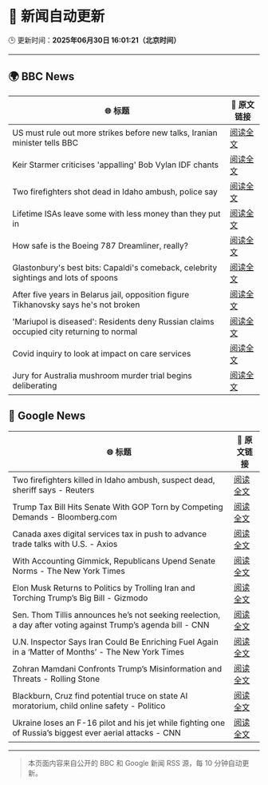# 🧠 新闻自动更新

🕒 更新时间：**2025年06月30日 16:01:21（北京时间）**

---

## 🌍 BBC News

| 🌐 标题 | 🔗 原文链接 |
|--------|-------------|
| US must rule out more strikes before new talks, Iranian minister tells BBC | [阅读全文](https://www.bbc.com/news/articles/c20r18x8x05o) |
| Keir Starmer criticises 'appalling' Bob Vylan IDF chants | [阅读全文](https://www.bbc.com/news/articles/c33514nryy1o) |
| Two firefighters shot dead in Idaho ambush, police say | [阅读全文](https://www.bbc.com/news/articles/c9vrg9g2ll7o) |
| Lifetime ISAs leave some with less money than they put in | [阅读全文](https://www.bbc.com/news/articles/c93kgye03j9o) |
| How safe is the Boeing 787 Dreamliner, really? | [阅读全文](https://www.bbc.com/news/articles/cwyq7vgq2e5o) |
| Glastonbury's best bits: Capaldi's comeback, celebrity sightings and lots of spoons | [阅读全文](https://www.bbc.com/news/articles/c0l4033xe22o) |
| After five years in Belarus jail, opposition figure Tikhanovsky says he's not broken | [阅读全文](https://www.bbc.com/news/articles/czey1y6x6zzo) |
| 'Mariupol is diseased': Residents deny Russian claims occupied city returning to normal | [阅读全文](https://www.bbc.com/news/articles/cq6912mqp1go) |
| Covid inquiry to look at impact on care services | [阅读全文](https://www.bbc.com/news/articles/c62dg6xvy6no) |
| Jury for Australia mushroom murder trial begins deliberating | [阅读全文](https://www.bbc.com/news/articles/cn86y31vql5o) |

## 📰 Google News

| 🌐 标题 | 🔗 原文链接 |
|--------|-------------|
| Two firefighters killed in Idaho ambush, suspect dead, sheriff says - Reuters | [阅读全文](https://news.google.com/rss/articles/CBMiqAFBVV95cUxNbW9ZT2RrQWdzb3ZaeVRzVG9veFY1Qm9mWGdMcmM3RVZMbnIwb2dBYXRmSU1oN1BFN3N1SC1lekR6aDk5a1hTNE5mM3R0OFNYRnZ4VXZVREUybDl0dHRhcDBZVUdseFhLeUFUOEV5a0IxSGstNzBBWDFZZi0xWWppVWFWcjhFVXhmb21YVFNRMm02ZG5pb1RPWXdTdUZRSjAtT0djT3F6WkI?oc=5) |
| Trump Tax Bill Hits Senate With GOP Torn by Competing Demands - Bloomberg.com | [阅读全文](https://news.google.com/rss/articles/CBMisgFBVV95cUxNTHljM3lqSVNnbXBuT0J5NWhYNE81c0R6RG44Z1QxZUs1cFJlUXgtZS1DaUM4Rm53cjFGaHk0UkN0WXYwNlVXTWExMm0wZmNHcVRZTUVaY0NZU0htalEwZFVQeTZ6SWl6c05BUGp1b1E2NVhOcHo0czRjekVVVDNfX1Nmb3JFMFdJWVJLSTBnbGJDZzRVN0l3ZmdBTGpkelVRdlBNdmEtUG1uOXBQQTFvMnln?oc=5) |
| Canada axes digital services tax in push to advance trade talks with U.S. - Axios | [阅读全文](https://news.google.com/rss/articles/CBMikgFBVV95cUxNai1oZjIzY295N2Faa2Z1RFhvQm9DU0tfaVRnQnpQN0pyWkw2RnhZWnBRN0xraTNCVjhrRkl1Rm5lS3BMZkh0bEMxcUhoajE5LUVlcFNOdXBJSmthQWdEajBtdGtndFFweU1tNGhtVWZqbmFIZkJDT1drdHNNTWxzT1JObmtJX0kyMDhqQ2Vic0Vqdw?oc=5) |
| With Accounting Gimmick, Republicans Upend Senate Norms - The New York Times | [阅读全文](https://news.google.com/rss/articles/CBMiqgFBVV95cUxPMUtLTUtJZmx2MkE1TlJVQU5Tb21lSTVndlZQOGZQUlR3aFl5NjZSd3d1emtWZjBMTFhFQmxkdUFLZUpsTG5jZk94cktSZVVFQ2V1QUZ2MTZMUTNzYktkUjM1bk5FZHQ0NkROaUtHVW5XVWpsX2RNVUIxczE0QnFiTnNhaGY5VEtNdHpWQS1PbWFUYkt1dm52Y2R6RUE0S1QzV3hZV3Vjd0poZw?oc=5) |
| Elon Musk Returns to Politics by Trolling Iran and Torching Trump’s Big Bill - Gizmodo | [阅读全文](https://news.google.com/rss/articles/CBMiqgFBVV95cUxOMWp4dHEyRGtKN3BHLU00Y0xwRFhlMjdZS0RIUFRTOVZUNVBTUUlkdHBHMF9KeER6QzhvVDAyNHppQk9Wc21DRTJwR3NDZklRRmJEZzdiNWlLOHVkRDZib3ZsSVkzVlJ6Q1dYUklOM0NEWUJrT3k5RFNQWnUtWFltX1V2LUR4d2VkQjRyb1B5Mjk2QzdRMWU4OWJFOVJURE1oT296RzNCUDV2Zw?oc=5) |
| Sen. Thom Tillis announces he’s not seeking reelection, a day after voting against Trump’s agenda bill - CNN | [阅读全文](https://news.google.com/rss/articles/CBMif0FVX3lxTE1hdHpzZ1NRblE0cmNLVTlWdEdoQ1pFNF9LMGdQSFF5RndFZV84Z1dhUFYtWDJCVGhJNjNDM0cyYnhUXzJSWWUxUDV4eHB3WTVWdE84Q3VfSi1hbzVGODVuUVp2MTRZMWhUclduczBZUjI0SzRHWVdWeTZrOXN6YTjSAYQBQVVfeXFMTUQzck5LRFpveUNkdXNvMjRnWUxXckRSbHBsWGJqVno3RnNJZE1FN3ZZalBmREd2YVh5NWRrVkFDN01XUFUzckUyNGtQOWtSSVRtclpYekJ2NnZqeGNneWJEWXZZRnE1dWJBZ1ZCV2JTUVF5clNHTXBoekkyQWdxbGJQZlJZ?oc=5) |
| U.N. Inspector Says Iran Could Be Enriching Fuel Again in a ‘Matter of Months’ - The New York Times | [阅读全文](https://news.google.com/rss/articles/CBMijwFBVV95cUxQdzhyQ2Yxa2JieHR5WGhoUGNRMWU0UC1jcktfampCZXNvdDBXUmZmcjVJeW1LS1RoaFJvNzcxS1Q0TF9BY2ctdnNPTWJiaUJybm5WR2N5TkFXVGc2QzdNaVBSU2xkNFg3dkFkWGlhS3ExRHlkS1ktaE5OeUJwNzhndnhjamJIUXhFSkRKbzVhOA?oc=5) |
| Zohran Mamdani Confronts Trump’s Misinformation and Threats - Rolling Stone | [阅读全文](https://news.google.com/rss/articles/CBMimgFBVV95cUxQcUp6U1Y2eUZncXVRTDB5eGtFajRrLXRZTlBXenFneC1OSnExLXV5RWg2TzZMWTBRd3VjZlB2ZDE2enpuSUp3dnM2d3hwV295YW5URk0zN1ZzSG5fT0FtOE9ZNUJxM0lQME5neWs5WTU1R0pFVlB2ZHI0MlpYVFIzRy1RT2xxX0kwZ2dpYVhNc0VsVHIwbU1YdzJR?oc=5) |
| Blackburn, Cruz find potential truce on state AI moratorium, child online safety - Politico | [阅读全文](https://news.google.com/rss/articles/CBMi1AFBVV95cUxQMDJYWVNPSEZJdTloVEEwRzZ0djQ3Q3V5cHVHN1luald0YVZwb1E5a1FZXzd4MnBGMnB2UlBuaFZrdnB3cFhnNW5iWmVmR0J5cjI1RngyQ21iYW9GRjdMOTBvVWpsNWdVYWhCdHZRNTNRdHlWbHh0UUM0YmUyeGxWbUgtYWdpZml6UHItNVFPX2dJWjloSFRYd1l5VjE0UjhXUW9NdlFUUEx2OEpPT25waGtLcDdCa1ZRdG1xLWQ3dVNUcUdneHRtQzBKSVEtOUttNTVVTQ?oc=5) |
| Ukraine loses an F-16 pilot and his jet while fighting one of Russia’s biggest ever aerial attacks - CNN | [阅读全文](https://news.google.com/rss/articles/CBMiekFVX3lxTE91WURJODZEMW1xX3hEMU13dzBodUFET2xBT1FOSjVRUUhDZWJQVWNjSUkyeDgzaTlFelpscU5LZl9sVDVYclZaUGJveVpDRllUOURnX3B5RjlBTXNIQVlZRnR1alZpcnJJdHZkZHEzYUtwQ2JqRlU5eldB0gF_QVVfeXFMUHlnRVhHSkRycERGOWMxVkJGQXE3V3NXWVVPamdnblk4UFRwdHMwYXVLUUtQWmMyVElfUHlxVDk1dmt6MGFGR2ptM05vaVhXUVJGMXdIcGRVQk81U0RiUWMtZ3UwOHVpdEw4dEdDOHVwcGJIWmYxbUNDRmFpZkdNUQ?oc=5) |

---
> 本页面内容来自公开的 BBC 和 Google 新闻 RSS 源，每 10 分钟自动更新。